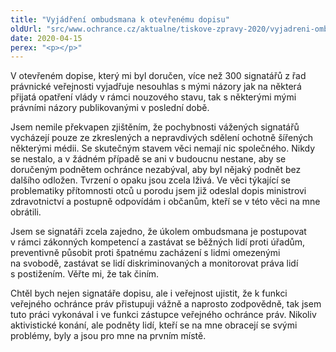 ```yaml
---
title: "Vyjádření ombudsmana k otevřenému dopisu"
oldUrl: "src/www.ochrance.cz/aktualne/tiskove-zpravy-2020/vyjadreni-ombudsmana-k-otevrenemu-dopisu"
date: 2020-04-15
perex: "<p></p>"
---
```


<!-- imported from the old website -->

<p>V otevřeném dopise, který mi byl doručen, více než 300 signatářů z řad právnické veřejnosti vyjadřuje nesouhlas s mými názory jak na některá přijatá opatření vlády v rámci nouzového stavu, tak s některými mými právními názory publikovanými v poslední době.</p><p>Jsem nemile překvapen zjištěním, že pochybnosti vážených signatářů vycházejí pouze ze zkreslených a nepravdivých sdělení ochotně šířených některými médii. Se skutečným stavem věci nemají nic společného. Nikdy se nestalo, a v žádném případě se ani v budoucnu nestane, aby se doručeným podnětem ochránce nezabýval, aby byl nějaký podnět bez dalšího odložen. Tvrzení o opaku jsou zcela lživá. Ve věci týkající se problematiky přítomnosti otců u porodu jsem již odeslal dopis ministrovi zdravotnictví a postupně odpovídám i občanům, kteří se v této věci na mne obrátili.</p> <p>Jsem se signatáři zcela zajedno, že úkolem ombudsmana je postupovat v rámci zákonných kompetencí a zastávat se běžných lidí proti úřadům, preventivně působit proti špatnému zacházení s lidmi omezenými na svobodě, zastávat se lidí diskriminovaných a monitorovat práva lidí s postižením. Věřte mi, že tak činím.</p> <p>Chtěl bych nejen signatáře dopisu, ale i veřejnost ujistit, že k funkci veřejného ochránce práv přistupuji vážně a naprosto zodpovědně, tak jsem tuto práci vykonával i ve funkci zástupce veřejného ochránce práv. Nikoliv aktivistické konání, ale podněty lidí, kteří se na mne obracejí se svými problémy, byly a jsou pro mne na prvním místě.</p>
